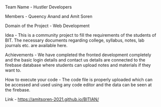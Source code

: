 Team Name - Hustler Developers

Members - Queency Anand and Amit Soren

Domain of the Project - Web Development

Idea - This is a community project to fill the requirements of the students of BIT. The necessary documents regarding college, syllabus, notes, lab journals etc. are available here.

Achievements - We have completed the fronted development completely and the basic login details and contact us details are connected to the firebase database where students can upload notes and materials if they want to.

How to execute your code - The code file is properly uploaded which can be accessed and used using any code editor and the data can be seen at the firebase.

Link - https://amitsoren-2021.github.io/BITIAN/
